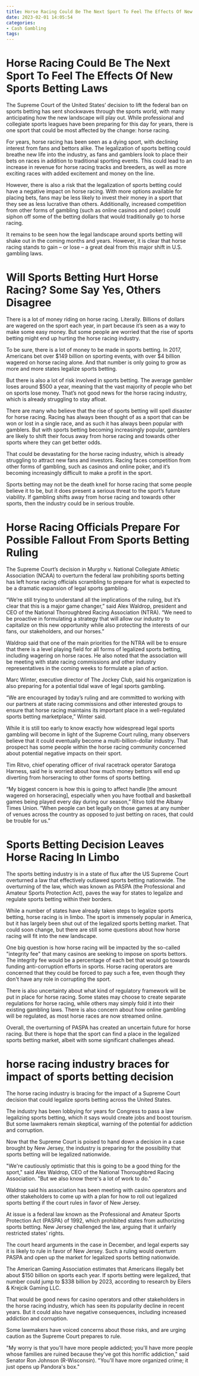 ```yaml
---
title: Horse Racing Could Be The Next Sport To Feel The Effects Of New Sports Betting Laws
date: 2023-02-01 14:05:54
categories:
- Cash Gambling
tags:
---
```



#  Horse Racing Could Be The Next Sport To Feel The Effects Of New Sports Betting Laws

The Supreme Court of the United States’ decision to lift the federal ban on sports betting has sent shockwaves through the sports world, with many anticipating how the new landscape will play out. While professional and collegiate sports leagues have been preparing for this day for years, there is one sport that could be most affected by the change: horse racing.

For years, horse racing has been seen as a dying sport, with declining interest from fans and bettors alike. The legalization of sports betting could breathe new life into the industry, as fans and gamblers look to place their bets on races in addition to traditional sporting events. This could lead to an increase in revenue for horse racing tracks and breeders, as well as more exciting races with added excitement and money on the line.

However, there is also a risk that the legalization of sports betting could have a negative impact on horse racing. With more options available for placing bets, fans may be less likely to invest their money in a sport that they see as less lucrative than others. Additionally, increased competition from other forms of gambling (such as online casinos and poker) could siphon off some of the betting dollars that would traditionally go to horse racing.

It remains to be seen how the legal landscape around sports betting will shake out in the coming months and years. However, it is clear that horse racing stands to gain – or lose – a great deal from this major shift in U.S. gambling laws.

#  Will Sports Betting Hurt Horse Racing? Some Say Yes, Others Disagree

There is a lot of money riding on horse racing. Literally. Billions of dollars are wagered on the sport each year, in part because it’s seen as a way to make some easy money. But some people are worried that the rise of sports betting might end up hurting the horse racing industry.

To be sure, there is a lot of money to be made in sports betting. In 2017, Americans bet over $149 billion on sporting events, with over $4 billion wagered on horse racing alone. And that number is only going to grow as more and more states legalize sports betting.

But there is also a lot of risk involved in sports betting. The average gambler loses around $500 a year, meaning that the vast majority of people who bet on sports lose money. That’s not good news for the horse racing industry, which is already struggling to stay afloat.

There are many who believe that the rise of sports betting will spell disaster for horse racing. Racing has always been thought of as a sport that can be won or lost in a single race, and as such it has always been popular with gamblers. But with sports betting becoming increasingly popular, gamblers are likely to shift their focus away from horse racing and towards other sports where they can get better odds.

That could be devastating for the horse racing industry, which is already struggling to attract new fans and investors. Racing faces competition from other forms of gambling, such as casinos and online poker, and it’s becoming increasingly difficult to make a profit in the sport.

Sports betting may not be the death knell for horse racing that some people believe it to be, but it does present a serious threat to the sport’s future viability. If gambling shifts away from horse racing and towards other sports, then the industry could be in serious trouble.

#  Horse Racing Officials Prepare For Possible Fallout From Sports Betting Ruling

The Supreme Court’s decision in Murphy v. National Collegiate Athletic Association (NCAA) to overturn the federal law prohibiting sports betting has left horse racing officials scrambling to prepare for what is expected to be a dramatic expansion of legal sports gambling.

“We’re still trying to understand all the implications of the ruling, but it’s clear that this is a major game changer,” said Alex Waldrop, president and CEO of the National Thoroughbred Racing Association (NTRA). “We need to be proactive in formulating a strategy that will allow our industry to capitalize on this new opportunity while also protecting the interests of our fans, our stakeholders, and our horses.”

Waldrop said that one of the main priorities for the NTRA will be to ensure that there is a level playing field for all forms of legalized sports betting, including wagering on horse races. He also noted that the association will be meeting with state racing commissions and other industry representatives in the coming weeks to formulate a plan of action.

Marc Winter, executive director of The Jockey Club, said his organization is also preparing for a potential tidal wave of legal sports gambling.

“We are encouraged by today’s ruling and are committed to working with our partners at state racing commissions and other interested groups to ensure that horse racing maintains its important place in a well-regulated sports betting marketplace,” Winter said.

While it is still too early to know exactly how widespread legal sports gambling will become in light of the Supreme Court ruling, many observers believe that it could eventually become a multi-billion-dollar industry. That prospect has some people within the horse racing community concerned about potential negative impacts on their sport.

Tim Ritvo, chief operating officer of rival racetrack operator Saratoga Harness, said he is worried about how much money bettors will end up diverting from horseracing to other forms of sports betting.

“My biggest concern is how this is going to affect handle [the amount wagered on horseracing], especially when you have football and basketball games being played every day during our season,” Ritvo told the Albany Times Union. “When people can bet legally on those games at any number of venues across the country as opposed to just betting on races, that could be trouble for us.”

#  Sports Betting Decision Leaves Horse Racing In Limbo

The sports betting industry is in a state of flux after the US Supreme Court overturned a law that effectively outlawed sports betting nationwide. The overturning of the law, which was known as PASPA (the Professional and Amateur Sports Protection Act), paves the way for states to legalize and regulate sports betting within their borders.

While a number of states have already taken steps to legalize sports betting, horse racing is in limbo. The sport is immensely popular in America, but it has largely been shut out of the legalized sports betting market. That could soon change, but there are still some questions about how horse racing will fit into the new landscape.

One big question is how horse racing will be impacted by the so-called "integrity fee" that many casinos are seeking to impose on sports bettors. The integrity fee would be a percentage of each bet that would go towards funding anti-corruption efforts in sports. Horse racing operators are concerned that they could be forced to pay such a fee, even though they don't have any role in corrupting the sport.

There is also uncertainty about what kind of regulatory framework will be put in place for horse racing. Some states may choose to create separate regulations for horse racing, while others may simply fold it into their existing gambling laws. There is also concern about how online gambling will be regulated, as most horse races are now streamed online.

Overall, the overturning of PASPA has created an uncertain future for horse racing. But there is hope that the sport can find a place in the legalized sports betting market, albeit with some significant challenges ahead.

#  horse racing industry braces for impact of sports betting decision

The horse racing industry is bracing for the impact of a Supreme Court decision that could legalize sports betting across the United States.

The industry has been lobbying for years for Congress to pass a law legalizing sports betting, which it says would create jobs and boost tourism. But some lawmakers remain skeptical, warning of the potential for addiction and corruption.

Now that the Supreme Court is poised to hand down a decision in a case brought by New Jersey, the industry is preparing for the possibility that sports betting will be legalized nationwide.

"We're cautiously optimistic that this is going to be a good thing for the sport," said Alex Waldrop, CEO of the National Thoroughbred Racing Association. "But we also know there's a lot of work to do."

Waldrop said his association has been meeting with casino operators and other stakeholders to come up with a plan for how to roll out legalized sports betting if the court rules in favor of New Jersey.

At issue is a federal law known as the Professional and Amateur Sports Protection Act (PASPA) of 1992, which prohibited states from authorizing sports betting. New Jersey challenged the law, arguing that it unfairly restricted states' rights.

The court heard arguments in the case in December, and legal experts say it is likely to rule in favor of New Jersey. Such a ruling would overturn PASPA and open up the market for legalized sports betting nationwide.

The American Gaming Association estimates that Americans illegally bet about $150 billion on sports each year. If sports betting were legalized, that number could jump to $338 billion by 2023, according to research by Eilers & Krejcik Gaming LLC.

That would be good news for casino operators and other stakeholders in the horse racing industry, which has seen its popularity decline in recent years. But it could also have negative consequences, including increased addiction and corruption.

Some lawmakers have voiced concerns about those risks, and are urging caution as the Supreme Court prepares to rule.


"My worry is that you'll have more people addicted; you'll have more people whose families are ruined because they've got this horrific addiction," said Senator Ron Johnson (R-Wisconsin). "You'll have more organized crime; it just opens up Pandora's box."